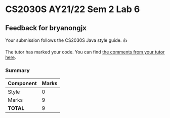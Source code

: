 # CS2030S AY21/22 Sem 2 Lab 6
## Feedback for bryanongjx
Your submission follows the CS2030S Java style guide. :+1:

The tutor has marked your code. You can find [the comments from your tutor here](https://www.github.com/nus-cs2030s-2122-s2/lab6-bryanongjx/commit/022ad9c1b4f433752ca35ff5563c65a568c03ce1).
### Summary

| Component | Marks |
|-----------|-------|
| Style | 0 |
| Marks | 9 |
| **TOTAL** | 9 |
